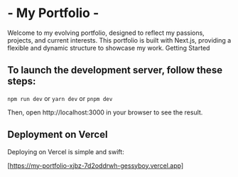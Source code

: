 # - My Portfolio -

Welcome to my evolving portfolio, designed to reflect my passions, projects, and current interests. This portfolio is built with Next.js, providing a flexible and dynamic structure to showcase my work.
Getting Started

## To launch the development server, follow these steps:

``npm run dev``
or
``yarn dev``
or
``pnpm dev``

Then, open http://localhost:3000 in your browser to see the result.

## Deployment on Vercel

Deploying on Vercel is simple and swift:

[https://my-portfolio-xjbz-7d2oddrwh-gessyboy.vercel.app]


